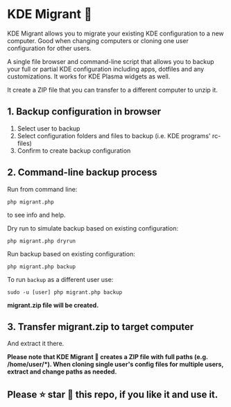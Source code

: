 # KDE Migrant 🧳

KDE Migrant allows you to migrate your existing KDE configuration to a new computer. Good when changing computers or cloning one user configuration for other users.

A single file browser and command-line script that allows you to backup your full or partial KDE configuration including apps, dotfiles and any customizations. It works for KDE Plasma widgets as well.

It create a ZIP file that you can transfer to a different computer to unzip it.

## 1. Backup configuration in browser
1. Select user to backup
2. Select configuration folders and files to backup (i.e. KDE programs' rc-files)
3. Confirm to create backup configuration

## 2. Command-line backup process
Run from command line:

```php migrant.php```

to see info and help.

Dry run to simulate backup based on existing configuration:

```php migrant.php dryrun```

Run backup based on existing configuration:

```php migrant.php backup```

To run `backup` as a different user use:

```sudo -u [user] php migrant.php backup```

**migrant.zip file will be created.**

## 3. Transfer migrant.zip to target computer

And extract it there.

**Please note that KDE Migrant 🧳 creates a ZIP file with full paths (e.g. /home/user/*). When cloning single user's config files for multiple users, extract and change paths as needed.**

## Please ⭐ star 🌟 this repo, if you like it and use it.

